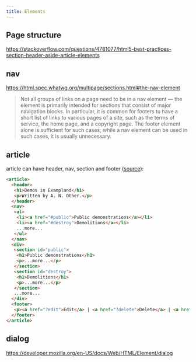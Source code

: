 ```yaml
---
title: Elements
---
```


## Page structure

https://stackoverflow.com/questions/4781077/html5-best-practices-section-header-aside-article-elements


## nav

https://html.spec.whatwg.org/multipage/sections.html#the-nav-element

> Not all groups of links on a page need to be in a nav element — the element is primarily intended for sections that consist of major navigation blocks. In particular, it is common for footers to have a short list of links to various pages of a site, such as the terms of service, the home page, and a copyright page. The footer element alone is sufficient for such cases; while a nav element can be used in such cases, it is usually unnecessary.


## article

article can have header, nav, section and footer ([source](https://html.spec.whatwg.org/multipage/sections.html#the-nav-element)):

```html
<article>
  <header>
   <h1>Demos in Exampland</h1>
   <p>Written by A. N. Other.</p>
  </header>
  <nav>
   <ul>
    <li><a href="#public">Public demonstrations</a></li>
    <li><a href="#destroy">Demolitions</a></li>
    ...more...
   </ul>
  </nav>
  <div>
   <section id="public">
    <h1>Public demonstrations</h1>
    <p>...more...</p>
   </section>
   <section id="destroy">
    <h1>Demolitions</h1>
    <p>...more...</p>
   </section>
   ...more...
  </div>
  <footer>
   <p><a href="?edit">Edit</a> | <a href="?delete">Delete</a> | <a href="?Rename">Rename</a></p>
  </footer>
</article>
```

## dialog

https://developer.mozilla.org/en-US/docs/Web/HTML/Element/dialog
